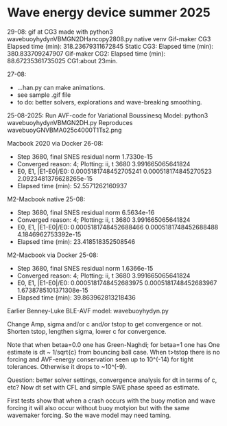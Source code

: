 # Wave energy device summer 2025

29-08: gif at CG3 made with python3 wavebuoyhydynVBMGN2DHancopy2808.py native venv
Gif-maker CG3 Elapsed time (min): 318.23679311672845
Static CG3: Elapsed time (min): 380.833709247907
Gif-maker CG2: Elapsed time (min): 88.67235361735025
CG1:about 23min.


27-08:
- ...han.py can make animations.
- see sample .gif file
- to do: better solvers, explorations and wave-breaking smoothing.

25-08-2025: Run AVF-code for Variational Boussinesq Model:
python3 wavebuoyhydynVBMGN2DH.py
Reproduces wavebuoyGNVBMA025c4000T1Ts2.png

Macbook 2020 via Docker 26-08:
- Step 3680, final SNES residual norm 1.7330e-15
- Converged reason: 4; Plotting: ii, t 3680 3.991665065641824
- E0, E1, |E1-E0|/E0: 0.0005181748452705241 0.000518174845270523 2.0923481376628265e-15
- Elapsed time (min): 52.5571262160937

M2-Macbook native 25-08:
- Step 3680, final SNES residual norm 6.5634e-16
- Converged reason: 4; Plotting: ii, t 3680 3.991665065641824
- E0, E1, |E1-E0|/E0: 0.0005181748452688466 0.0005181748452688488 4.1846962753392e-15
- Elapsed time (min): 23.418518352508546

M2-Macbook via Docker 25-08:
- Step 3680, final SNES residual norm 1.6366e-15
- Converged reason: 4; Plotting: ii, t 3680 3.991665065641824
- E0, E1, |E1-E0|/E0: 0.0005181748452683975 0.0005181748452683967 1.6738785101371308e-15
- Elapsed time (min): 39.863962813218436

Earlier Benney-Luke BLE-AVF model: wavebuoyhydyn.py

Change Amp, sigma and/or c and/or tstop to get convergence or not.
Shorten tstop, lengthen sigma, lower c for convergence.

Note that when betaa=0.0 one has Green-Naghdi; for betaa=1 one has 
One estimate is dt ~ 1/sqrt{c} from bouncing ball case.
When t>tstop there is no forcing and AVF-energy conservation seen up to 10^(-14) for tight tolerances.
Otherwise it drops to ~10^(-9).

Question: better solver settings, convergence analysis for dt in terms of c, etc?
Now dt set with CFL and simple SWE phase speed as estimate.

First tests show that when a crash occurs with the buoy motion and wave forcing it will also occur without buoy motyion but with the same wavemaker forcing. So the wave model may need taming.

